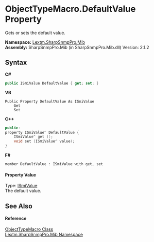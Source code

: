 # ObjectTypeMacro.DefaultValue Property 
 

Gets or sets the default value.

**Namespace:**&nbsp;<a href="N_Lextm_SharpSnmpPro_Mib">Lextm.SharpSnmpPro.Mib</a><br />**Assembly:**&nbsp;SharpSnmpPro.Mib (in SharpSnmpPro.Mib.dll) Version: 2.1.2

## Syntax

**C#**<br />
``` C#
public ISmiValue DefaultValue { get; set; }
```

**VB**<br />
``` VB
Public Property DefaultValue As ISmiValue
	Get
	Set
```

**C++**<br />
``` C++
public:
property ISmiValue^ DefaultValue {
	ISmiValue^ get ();
	void set (ISmiValue^ value);
}
```

**F#**<br />
``` F#
member DefaultValue : ISmiValue with get, set

```


#### Property Value
Type: <a href="T_Lextm_SharpSnmpPro_Mib_ISmiValue">ISmiValue</a><br />The default value.

## See Also


#### Reference
<a href="T_Lextm_SharpSnmpPro_Mib_ObjectTypeMacro">ObjectTypeMacro Class</a><br /><a href="N_Lextm_SharpSnmpPro_Mib">Lextm.SharpSnmpPro.Mib Namespace</a><br />